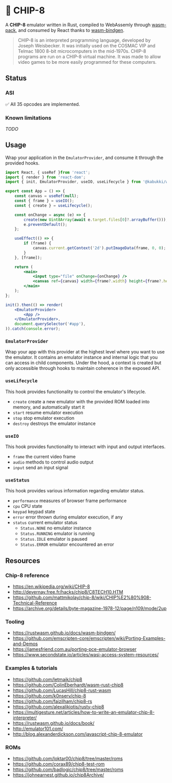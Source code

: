 # 💾 CHIP-8

A **CHIP-8** emulator written in Rust, compiled to WebAssemly through [wasm-pack](https://github.com/rustwasm/wasm-pack), and consumed by React thanks to [wasm-bindgen](https://github.com/rustwasm/wasm-bindgen).

> CHIP-8 is an interpreted programming language, developed by Joseph Weisbecker. It was initially used on the COSMAC VIP and Telmac 1800 8-bit microcomputers in the mid-1970s. CHIP-8 programs are run on a CHIP-8 virtual machine. It was made to allow video games to be more easily programmed for these computers.

## Status

### ASI

✅ All 35 opcodes are implemented.

### Known limitations

*TODO*

## Usage

Wrap your application in the `EmulatorProvider`, and consume it through the provided hooks.

```jsx
import React, { useRef }from 'react';
import { render } from 'react-dom';
import { init, EmulatorProvider, useIO, useLifecycle } from '@kabukki/wasm-chip8';

export const App = () => {
    const canvas = useRef(null);
    const { frame } = useIO();
    const { create } = useLifecycle();

    const onChange = async (e) => {
        create(new Uint8Array(await e.target.files[0]?.arrayBuffer()));
        e.preventDefault();
    };

    useEffect(() => {
        if (frame) {
            canvas.current.getContext('2d').putImageData(frame, 0, 0);
        }
    }, [frame]);

    return (
        <main>
            <input type="file" onChange={onChange} />
            <canvas ref={canvas} width={frame?.width} height={frame?.height} />
        </main>
    );
};

init().then(() => render(
    <EmulatorProvider>
        <App />
    </EmulatorProvider>,
    document.querySelector('#app'),
)).catch(console.error);
```

### `EmulatorProvider`

Wrap your app with this provider at the highest level where you want to use the emulator. It contains an emulator instance and internal logic that you can access in child components. Under the hood, a context is created but only accessible through hooks to maintain coherence in the exposed API.

### `useLifecycle`

This hook provides functionality to control the emulator's lifecycle.

- `create` create a new emulator with the provided ROM loaded into memory, and automatically start it
- `start` resume emulator execution
- `stop` stop emulator execution
- `destroy` destroys the emulator instance

### `useIO`

This hook provides functionality to interact with input and output interfaces.

- `frame` the current video frame
- `audio` methods to control audio output
- `input` send an input signal

### `useStatus`

This hook provides various information regarding emulator status.

- `performance` measures of browser frame performance
- `cpu` CPU state
- `keypad` keypad state
- `error` error thrown during emulator execution, if any
- `status` current emulator status
    - `Status.NONE` no emulator instance
    - `Status.RUNNING` emulator is running
    - `Status.IDLE` emulator is paused
    - `Status.ERROR` emulator encountered an error

## Resources

### Chip-8 reference

- https://en.wikipedia.org/wiki/CHIP-8
- http://devernay.free.fr/hacks/chip8/C8TECH10.HTM
- https://github.com/mattmikolay/chip-8/wiki/CHIP%E2%80%908-Technical-Reference
- https://archive.org/details/byte-magazine-1978-12/page/n109/mode/2up

### Tooling

- https://rustwasm.github.io/docs/wasm-bindgen/
- https://github.com/emscripten-core/emscripten/wiki/Porting-Examples-and-Demos
- https://jamesfriend.com.au/porting-pce-emulator-browser
- https://www.secondstate.io/articles/wasi-access-system-resources/

### Examples & tutorials

- https://github.com/letmaik/chip8
- https://github.com/ColinEberhardt/wasm-rust-chip8
- https://github.com/LucasHill/chip8-rust-wasm
- https://github.com/k0nserv/chip-8
- https://github.com/faizilham/chip8-rs
- https://github.com/alexalikiotis/rusty-chip8
- https://multigesture.net/articles/how-to-write-an-emulator-chip-8-interpreter/
- https://rustwasm.github.io/docs/book/
- http://emulator101.com/
- http://blog.alexanderdickson.com/javascript-chip-8-emulator

### ROMs

- https://github.com/loktar00/chip8/tree/master/roms
- https://github.com/corax89/chip8-test-rom
- https://github.com/badlogic/chip8/tree/master/roms
- https://johnearnest.github.io/chip8Archive/
